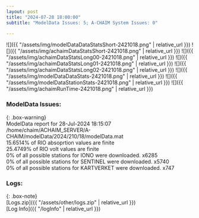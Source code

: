 ```yaml
---
layout: post
title: "2024-07-28 18:00:00"
subtitle: "ModelData Issues: 5; A-CHAIM System Issues: 0"

---
```


![]({{ "/assets/img/modelDataDataStatsShort-2421018.png" | relative_url }})
![]({{ "/assets/img/achaimDataStatsShort-2421018.png" | relative_url }})
![]({{ "/assets/img/achaimDataStatsLong00-2421018.png" | relative_url }})
![]({{ "/assets/img/achaimDataStatsLong01-2421018.png" | relative_url }})
![]({{ "/assets/img/achaimDataStatsLong02-2421018.png" | relative_url }})
![]({{ "/assets/img/modelDataDataStats-2421018.png" | relative_url }})
![]({{ "/assets/img/modelDataStationStats-2421018.png" | relative_url }})
![]({{ "/assets/img/achaimRunTime-2421018.png" | relative_url }})


### ModelData Issues:  
  
{: .box-warning}  
 ModelData report for 28-Jul-2024 18:15:07   
 /home/chaim/ACHAIM_SERVER/A-CHAIM/modelData/2024/210/18/modelData.mat   
 15.6514% of RIO absoprtion values are finite   
 25.4749% of RIO volt values are finite   
 0% of all possible stations for IONO were downloaded. x6285   
 0% of all possible stations for SENTINEL were downloaded. x5740   
 0% of all possible stations for KARTVERKET were downloaded. x747   
  


### Logs:  
  
{: .box-note}  
[Logs.zip]({{ "/assets/other/logs.zip" | relative_url }})  
[Log Info]({{ "/logInfo" | relative_url }})  
